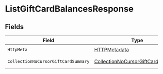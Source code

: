 # ListGiftCardBalancesResponse


## Fields

| Field                                                                                             | Type                                                                                              | Required                                                                                          | Description                                                                                       |
| ------------------------------------------------------------------------------------------------- | ------------------------------------------------------------------------------------------------- | ------------------------------------------------------------------------------------------------- | ------------------------------------------------------------------------------------------------- |
| `HttpMeta`                                                                                        | [HTTPMetadata](../../Models/Components/HTTPMetadata.md)                                           | :heavy_check_mark:                                                                                | N/A                                                                                               |
| `CollectionNoCursorGiftCardSummary`                                                               | [CollectionNoCursorGiftCardSummary](../../Models/Components/CollectionNoCursorGiftCardSummary.md) | :heavy_minus_sign:                                                                                | Successful Response                                                                               |